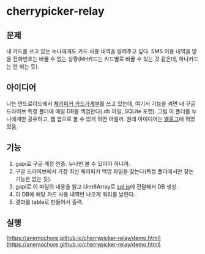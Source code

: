 # cherrypicker-relay

## 문제
내 카드를 쓰고 있는 누나에게도 카드 사용 내역을 알려주고 싶다. SMS 이용 내역을 받을 전화번호는 바꿀 수 없는 상황(NH카드는 카드별로 바꿀 수 있는 것 같은데, 하나카드는 안 되는 듯). 

## 아이디어
나는 안드로이드에서 [체리피커 카드가계부](https://play.google.com/store/apps/details?id=kr.plusu.cherrypicker)를 쓰고 있는데, 여기서 기능을 켜면 내 구글 드라이브 특정 폴더에 매일 DB를 백업한다(.db 파일, SQLite 포맷). 그럼 이 폴더를 누나에게만 공유하고, 웹 앱으로 볼 수 있게 하면 어떨까. 원래 아이디어는 [벨로그](https://velog.io/@anemochore/%EC%95%84%EC%9D%B4%EB%94%94%EC%96%B4-%EC%B2%B4%EB%A6%AC%ED%94%BC%EC%BB%A4-%EB%82%B4%EC%97%AD-%EC%A0%84%EB%8B%AC)에 적었었음. 

## 기능
1. gapi로 구글 계정 인증. 누나만 볼 수 있어야 하니까.
2. 구글 드라이브에서 가장 최신 체리피커 백업 파일을 찾는다(특정 폴더에서만 찾는 기능은 없는 듯).
3. gapi로 이 파일의 내용을 읽고 Uint8Array로 [sql.js](https://github.com/sql-js/sql.js/)에 전달해서 DB 생성.
4. 이 DB에 해당 카드 사용 내역만 나오게 쿼리를 날린다.
5. 결과를 table로 만들어서 출력.

## 실행
[https://anemochore.github.io/cherrypicker-relay/demo.html](https://anemochore.github.io/cherrypicker-relay/demo.html)